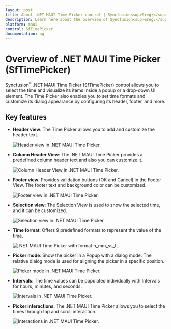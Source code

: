 ```yaml
---
layout: post
title: About .NET MAUI Time Picker control | Syncfusion<sup>&reg;</sup>
description: Learn here about the overview of Syncfusion<sup>&reg;</sup> .NET MAUI Time Picker (SfTimePicker) control, its basic features, and Time Picker functionalities.
platform: maui
control: SfTimePicker
documentation: ug
---
```


# Overview of .NET MAUI Time Picker (SfTimePicker)

Syncfusion<sup>&reg;</sup> .NET MAUI Time Picker (SfTimePicker) control allows you to select the time and visualize its items inside a popup or a drop-down UI element. The Time Picker also enables you to set time formats and customize its dialog appearance by configuring its header, footer, and more.

## Key features

* **Header view**: The Time Picker allows you to add and customize the header text.

   ![Header view in .NET MAUI Time Picker.](images/overview/maui-time-picker-header-view.png)

* **Column Header View**: The .NET MAUI Time Picker provides a predefined column header text and also you can customize it.

   ![Column Header View in .NET MAUI Time Picker.](images/overview/maui-time-picker-column-header-view.png)

* **Footer view**: Provides validation buttons (OK and Cancel) in the Footer View. The footer text and background color can be customized.

   ![Footer view in .NET MAUI Time Picker.](images/overview/maui-time-picker-footer-view.png)

* **Selection view**: The Selection View is used to show the selected time, and it can be customized.

   ![Selection view in .NET MAUI Time Picker.](images/overview/maui-time-picker-selection-view.png)

* **Time format**: Offers 9 predefined formats to represent the value of the time.

   ![.NET MAUI Time Picker with format h_mm_ss_tt.](images/overview/maui-time-picker-format_h_mm_ss_tt.png)

* **Picker mode**: Show the picker in a Popup with a dialog mode. The relative dialog mode is used for aligning the picker in a specific position.

   ![Picker mode in .NET MAUI Time Picker.](images/overview/maui-time-picker-mode.gif)

* **Intervals**: The time values can be populated individually with Intervals for hours, minutes, and seconds.

   ![Intervals in .NET MAUI Time Picker.](images/overview/maui-time-picker-intervals.gif)

* **Picker interactions**: The .NET MAUI Time Picker allows you to select the times through tap and scroll interaction.

   ![Interactions in .NET MAUI Time Picker.](images/overview/maui-time-picker-interactions.gif)